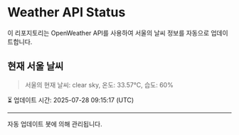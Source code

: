 
# Weather API Status

이 리포지토리는 OpenWeather API를 사용하여 서울의 날씨 정보를 자동으로 업데이트합니다.

## 현재 서울 날씨
> 서울의 현재 날씨: clear sky, 온도: 33.57°C, 습도: 60%

⏳ 업데이트 시간: 2025-07-28 09:15:17 (UTC)

---
자동 업데이트 봇에 의해 관리됩니다.
